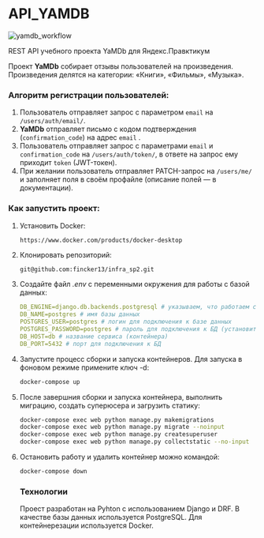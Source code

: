 # API_YAMDB

![yamdb_workflow](https://github.com/fincker13/yamdb_final/actions/workflows/yamdb_workflow.yaml/badge.svg)


REST API учебного проекта YaMDb для Яндекс.Правктикум

Проект **YaMDb** собирает отзывы пользователей на произведения. Произведения делятся на категории: «Книги», «Фильмы», «Музыка».

[Документация(redoc)]: 84.201.155.51/redoc/
[Админка]: 84.201.155.51/admin/


### Алгоритм регистрации пользователей:

1. Пользователь отправляет запрос с параметром `email` на `/users/auth/email/`.
2. **YaMDb** отправляет письмо с кодом подтверждения (`confirmation_code`) на адрес  `email` .
3. Пользователь отправляет запрос с параметрами `email` и `confirmation_code` на `/users/auth/token/`, в ответе на запрос ему приходит `token` (JWT-токен).
4. При желании пользователь отправляет PATCH-запрос на `/users/me/` и заполняет поля в своём профайле (описание полей — в документации).

### Как запустить проект:

1. Установить Docker:

   ```http
   https://www.docker.com/products/docker-desktop
   ```

2. Клонировать репозиторий:

   ```bash
   git@github.com:fincker13/infra_sp2.git
   ```

3. Создайте файл *.env* с переменными окружения для работы с базой данных:

   ```yaml
   DB_ENGINE=django.db.backends.postgresql # указываем, что работаем с postgresql
   DB_NAME=postgres # имя базы данных
   POSTGRES_USER=postgres # логин для подключения к базе данных
   POSTGRES_PASSWORD=postgres # пароль для подключения к БД (установите свой)
   DB_HOST=db # название сервиса (контейнера)
   DB_PORT=5432 # порт для подключения к БД
   ```

4. Запустите процесс сборки и запуска контейнеров. Для запуска в фоновом режиме примените ключ -d:

   ```bash
   docker-compose up
   ```

5. После завершния сборки и запуска контейнера, выполнить миграцию, создать суперюсера и загрузить статику:

   ```bash
   docker-compose exec web python manage.py makemigrations
   docker-compose exec web python manage.py migrate --noinput
   docker-compose exec web python manage.py createsuperuser
   docker-compose exec web python manage.py collectstatic --no-input
   ```

6. Остановить работу и удалить контейнер можно командой:

   ```bash
   docker-compose down
   ```

   ### Технологии

   Проест разработан на Pyhton с использованием Django и DRF. В качестве базы данных используется PostgreSQL. Для контейнерезации используется Docker.

